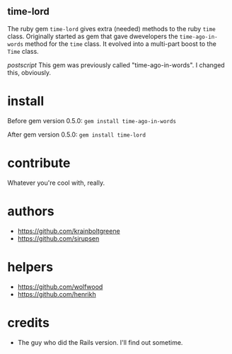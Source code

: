 time-lord
---------
The ruby gem `time-lord` gives extra (needed) methods to the ruby `time` class.
Originally started as gem that gave dwevelopers the `time-ago-in-words` method for the `time` class.
It evolved into a multi-part boost to the `Time` class.


*postscript* This gem was previously called "time-ago-in-words".
I changed this, obviously.


install
=======
Before gem version 0.5.0:
`gem install time-ago-in-words`

After gem version 0.5.0:
`gem install time-lord`


contribute
==========
Whatever you're cool with, really.


authors
=======
* https://github.com/krainboltgreene
* https://github.com/sirupsen


helpers
=======
* https://github.com/wolfwood
* https://github.com/henrikh

credits
=======
* The guy who did the Rails version. I'll find out sometime.